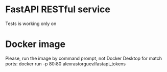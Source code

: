 # FastAPI RESTful service
Tests is working only on 

# Docker image
Please, run the image by command prompt, not Docker Desktop for match ports:
docker run -p 80:80 alexrastorguev/fastapi_tokens
